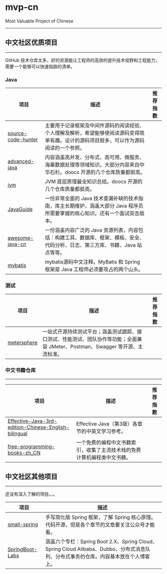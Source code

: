 # mvp-cn

Most Valuable Project of Chinese

---

## 中文社区优质项目

---

GitHub 技术仓库太多，好的资源能让工程师的高效的提升技术视野和工程能力，需要一个能够可以快速指路的清单。

### Java

| 项目                                                                                           | 描述                                                                                              | 推荐指数                                                                                                                            |
| --------------------------------------------------------------------------------------------- | ------------------------------------------------------------------------------------------------ | ------ |
| [source-code-hunter](https://github.com/doocs/source-code-hunter)                             | 主要用于记录框架及中间件源码的阅读经验、个人理解及解析，希望能够使阅读源码变得简单有趣。设计的源码项目挺多，可以作为源码阅读的一个参照。||
| [advanced-java](https://github.com/doocs/advanced-java)                                       | 内容涵盖高并发、分布式、高可用、微服务、海量数据处理等领域知识。大部分内容来自中华石杉。doocs 开源的几个仓库质量都挺高。||
| [jvm](https://github.com/doocs/jvm)                                                           | JVM 底层原理最全知识总结。doocs 开源的几个仓库质量都挺高。||
| [JavaGuide](https://github.com/Snailclimb/JavaGuide)                                          | 一份非常全面的 Java 技术查漏补缺的技术指南，库主长期维护，涵盖大部分 Java 程序员所需要掌握的核心知识。还有一个面试突击版本。||
| [awesome-java-cn](https://github.com/jobbole/awesome-java-cn)                                 | 一份涵盖内容广泛的 Java 资源列表，内容包括：构建工具、数据库、框架、模板、安全、代码分析、日志、第三方库、书籍、Java 站点等等。||
| [mybatis](https://github.com/tuguangquan/mybatis)                                             | mybatis源码中文注释。MyBatis 和 Spring 框架是 Java 工程师必须要攻占的两个山头。||








### 测试

| 项目                                                                                           | 描述                                                                                              | 推荐指数                                                                                                                            |
| --------------------------------------------------------------------------------------------- | ------------------------------------------------------------------------------------------------ | ------ |
| [metersphere](https://github.com/metersphere/metersphere)                                     | 一站式开源持续测试平台；涵盖测试跟踪、接口测试、性能测试、团队协作等功能；全面兼容 JMeter、Postman、Swagger 等开源、主流标准。||






### 中文书籍仓库

---

| 项目                                                                                                                                        | 描述                                                                                              | 推荐指数                                                                                                                            |
| ------------------------------------------------------------------------------------------------------------------------------------------ | ---------------------------------------------------- | ------ |
| [Effective-Java-3rd-edition-Chinese-English-bilingual](https://github.com/clxering/Effective-Java-3rd-edition-Chinese-English-bilingual)   | Effective Java（第3版）各章节的中英文学习参考。||
| [free-programming-books-zh_CN](https://github.com/justjavac/free-programming-books-zh_CN)     | 一个免费的编程中文书籍索引，收集了主流技术栈的免费计算机编程类中文书籍。||


## 中文社区其他项目

---

还没有深入了解的项目。。。

| 项目                                                                                           | 描述                                                                                                                                                                                                                   |
| --------------------------------------------------------------------------------------------- | ------------------------------------------------------------------------------------------------ |
| [small-spring](https://github.com/fuzhengwei/small-spring)                                    | 手写简化版 Spring 框架，了解 Spring 核心原理。代码开源，但是各个章节的文章要关注公众号才能看。|
| [SpringBoot-Labs](https://github.com/YunaiV/SpringBoot-Labs)                                  | 涵盖六个专栏：Spring Boot 2.X、Spring Cloud、Spring Cloud Alibaba、Dubbo、分布式消息队列、分布式事务的仓库。内容基本放在个人博客上。|














